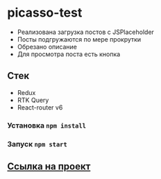 # picasso-test

- Реализована загрузка постов с JSPlaceholder
- Посты подгружаются по мере прокрутки
- Обрезано описание
- Для просмотра поста есть кнопка

## Стек

- Redux
- RTK Query
- React-router v6

### Установка `npm install`

### Запуск `npm start`

## [Ссылка на проект](https://artaleal.github.io/picasso-test)
